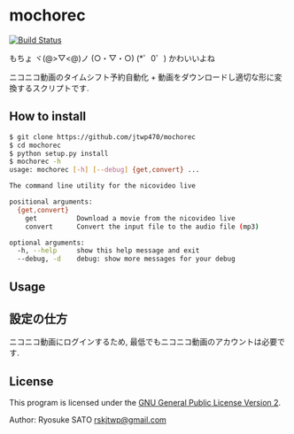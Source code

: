 # mochorec

[![Build Status](https://travis-ci.com/jtwp470/mochorec.svg?token=6crSMqpz9hor3RSfEisa&)](https://travis-ci.com/jtwp470/mochorec)

もちょ ヾ(@>▽<@)ノ (○・▽・○)  (*゜0゜) かわいいよね

ニコニコ動画のタイムシフト予約自動化 + 動画をダウンロードし適切な形に変換するスクリプトです.

## How to install

```bash
$ git clone https://github.com/jtwp470/mochorec
$ cd mochorec
$ python setup.py install
$ mochorec -h
usage: mochorec [-h] [--debug] {get,convert} ...

The command line utility for the nicovideo live

positional arguments:
  {get,convert}
    get          Download a movie from the nicovideo live
    convert      Convert the input file to the audio file (mp3)

optional arguments:
  -h, --help     show this help message and exit
  --debug, -d    debug: show more messages for your debug
```

## Usage


## 設定の仕方
ニコニコ動画にログインするため, 最低でもニコニコ動画のアカウントは必要です.

## License
This program is licensed under the [GNU General Public License Version 2](./LICENSE.txt).

Author: Ryosuke SATO <rskjtwp@gmail.com>
